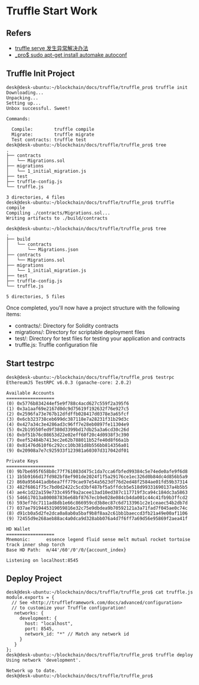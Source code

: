 # Truffle Start Work

## Refers

* [truffle serve 发生异常解决办法](http://blog.csdn.net/lovelvyan/article/details/77620054)
* [_pro$ sudo apt-get install automake autoconf](https://ubuntuforums.org/showthread.php?t=2293349)

## Truffle Init Project

```
desk@desk-ubuntu:~/blockchain/docs/truffle/truffle_pro$ truffle init
Downloading...
Unpacking...
Setting up...
Unbox successful. Sweet!

Commands:

  Compile:        truffle compile
  Migrate:        truffle migrate
  Test contracts: truffle test
desk@desk-ubuntu:~/blockchain/docs/truffle/truffle_pro$ tree
.
├── contracts
│   └── Migrations.sol
├── migrations
│   └── 1_initial_migration.js
├── test
├── truffle-config.js
└── truffle.js

3 directories, 4 files
desk@desk-ubuntu:~/blockchain/docs/truffle/truffle_pro$ truffle compile
Compiling ./contracts/Migrations.sol...
Writing artifacts to ./build/contracts

desk@desk-ubuntu:~/blockchain/docs/truffle/truffle_pro$ tree
.
├── build
│   └── contracts
│       └── Migrations.json
├── contracts
│   └── Migrations.sol
├── migrations
│   └── 1_initial_migration.js
├── test
├── truffle-config.js
└── truffle.js

5 directories, 5 files
```

Once completed, you'll now have a project structure with the following items:  
* contracts/: Directory for Solidity contracts
* migrations/: Directory for scriptable deployment files
* test/: Directory for test files for testing your application and contracts
* truffle.js: Truffle configuration file

## Start testrpc

```
desk@desk-ubuntu:~/blockchain/docs/truffle/truffle_pro$ testrpc 
EthereumJS TestRPC v6.0.3 (ganache-core: 2.0.2)

Available Accounts
==================
(0) 0x5776b834244ef5e9f788c4acd627c559f2a395f6
(1) 0x3a1aaf69e2167d0dc9d75619f192632f76e927c5
(2) 0x2596fa73e767b12dfdffb028417d0378e3a65fcf
(3) 0x6cb323738ceb699dc387118e7a28231f31b29d3c
(4) 0x427a34c3e4286ad3c96ff7e28eb0897fe11304e9
(5) 0x2b19550fed9f380d3399bd17db25a3a6cd30c26d
(6) 0xbf51b76c08653d22e02eff60f20c4d0938f3c390
(7) 0xef52484b7413ec2e62b788011b52fe40d8f66a1b
(8) 0x81476d610f6c292cc10b381d8b556bb814356a01
(9) 0x20908a7e7c925933f123981a60307d317042df01

Private Keys
==================
(0) 9b7be695f658b8c77f761083d475c1da7cca6fbfed99384c5e74ede0afe9f6d8
(1) 1b5b9166d17fd982bf8ef901de2024f1f5a29176ce1ec326d0b84dc4d856b5a9
(2) 860a956441adb6ea7ff779cae97e54a5623df76d2ed48f2584ae01fd59b37314
(3) 482f6861f75c7bd0d2422c5cd3bf487bf5a5ffdcb5e518d99331690137a4b5b5
(4) ae4c1d22a159e733c495f9a2acee13ad10ed387c117719f3ca94c184dc3a5863
(5) 546617013a800087836e68bf8767ecb9e028e084cb4da001c44c41fb9b3ffcd2
(6) 593ef7dc7111ad8db1e66c866959cd3b8ec87c6d7133961c2e1ceaec54b2db7d
(7) 037ae7919445319059816e32c75e9dbdea9b70592121a3a71fad7f045ae0c74c
(8) d91cb0a5d2fe2dca0a8ab0a5baf9b8f8aa2c61bb1baeccd3fb21a49e00af1106
(9) 72455d9e268aeb88ac4a0dca9d328abb076a4d7f6ff7a69d56e95869f2aea41f

HD Wallet
==================
Mnemonic:      essence legend fluid sense melt mutual rocket tortoise track inner shop torch
Base HD Path:  m/44'/60'/0'/0/{account_index}

Listening on localhost:8545
```

## Deploy Project

```
desk@desk-ubuntu:~/blockchain/docs/truffle/truffle_pro$ cat truffle.js 
module.exports = {
  // See <http://truffleframework.com/docs/advanced/configuration>
  // to customize your Truffle configuration!
   networks: {
     development: {
       host: "localhost",
       port: 8545,
       network_id: "*" // Match any network id
     }
   }
};
desk@desk-ubuntu:~/blockchain/docs/truffle/truffle_pro$ truffle deploy
Using network 'development'.

Network up to date.
desk@desk-ubuntu:~/blockchain/docs/truffle/truffle_pro$ 
```
